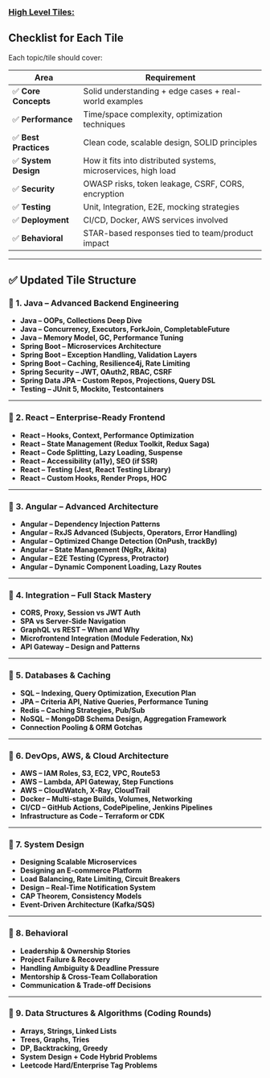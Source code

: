 

### <ins>High Level Tiles: 

## Checklist for Each Tile

Each topic/tile should cover:

| Area                 | Requirement                                                    |
| -------------------- | -------------------------------------------------------------- |
| ✅ **Core Concepts**  | Solid understanding + edge cases + real-world examples         |
| ✅ **Performance**    | Time/space complexity, optimization techniques                 |
| ✅ **Best Practices** | Clean code, scalable design, SOLID principles                  |
| ✅ **System Design**  | How it fits into distributed systems, microservices, high load |
| ✅ **Security**       | OWASP risks, token leakage, CSRF, CORS, encryption             |
| ✅ **Testing**        | Unit, Integration, E2E, mocking strategies                     |
| ✅ **Deployment**     | CI/CD, Docker, AWS services involved                           |
| ✅ **Behavioral**     | STAR-based responses tied to team/product impact               |

---

## ✅ Updated Tile Structure

### 🔷 1. Java – Advanced Backend Engineering

* **Java – OOPs, Collections Deep Dive**
* **Java – Concurrency, Executors, ForkJoin, CompletableFuture**
* **Java – Memory Model, GC, Performance Tuning**
* **Spring Boot – Microservices Architecture**
* **Spring Boot – Exception Handling, Validation Layers**
* **Spring Boot – Caching, Resilience4j, Rate Limiting**
* **Spring Security – JWT, OAuth2, RBAC, CSRF**
* **Spring Data JPA – Custom Repos, Projections, Query DSL**
* **Testing – JUnit 5, Mockito, Testcontainers**

---

### 🔷 2. React – Enterprise-Ready Frontend

* **React – Hooks, Context, Performance Optimization**
* **React – State Management (Redux Toolkit, Redux Saga)**
* **React – Code Splitting, Lazy Loading, Suspense**
* **React – Accessibility (a11y), SEO (if SSR)**
* **React – Testing (Jest, React Testing Library)**
* **React – Custom Hooks, Render Props, HOC**

---

### 🔷 3. Angular – Advanced Architecture

* **Angular – Dependency Injection Patterns**
* **Angular – RxJS Advanced (Subjects, Operators, Error Handling)**
* **Angular – Optimized Change Detection (OnPush, trackBy)**
* **Angular – State Management (NgRx, Akita)**
* **Angular – E2E Testing (Cypress, Protractor)**
* **Angular – Dynamic Component Loading, Lazy Routes**

---

### 🔷 4. Integration – Full Stack Mastery

* **CORS, Proxy, Session vs JWT Auth**
* **SPA vs Server-Side Navigation**
* **GraphQL vs REST – When and Why**
* **Microfrontend Integration (Module Federation, Nx)**
* **API Gateway – Design and Patterns**

---

### 🔷 5. Databases & Caching

* **SQL – Indexing, Query Optimization, Execution Plan**
* **JPA – Criteria API, Native Queries, Performance Tuning**
* **Redis – Caching Strategies, Pub/Sub**
* **NoSQL – MongoDB Schema Design, Aggregation Framework**
* **Connection Pooling & ORM Gotchas**

---

### 🔷 6. DevOps, AWS, & Cloud Architecture

* **AWS – IAM Roles, S3, EC2, VPC, Route53**
* **AWS – Lambda, API Gateway, Step Functions**
* **AWS – CloudWatch, X-Ray, CloudTrail**
* **Docker – Multi-stage Builds, Volumes, Networking**
* **CI/CD – GitHub Actions, CodePipeline, Jenkins Pipelines**
* **Infrastructure as Code – Terraform or CDK**

---

### 🔷 7. System Design

* **Designing Scalable Microservices**
* **Designing an E-commerce Platform**
* **Load Balancing, Rate Limiting, Circuit Breakers**
* **Design – Real-Time Notification System**
* **CAP Theorem, Consistency Models**
* **Event-Driven Architecture (Kafka/SQS)**

---

### 🔷 8. Behavioral

* **Leadership & Ownership Stories**
* **Project Failure & Recovery**
* **Handling Ambiguity & Deadline Pressure**
* **Mentorship & Cross-Team Collaboration**
* **Communication & Trade-off Decisions**

---

### 🔷 9. Data Structures & Algorithms (Coding Rounds)

* **Arrays, Strings, Linked Lists**
* **Trees, Graphs, Tries**
* **DP, Backtracking, Greedy**
* **System Design + Code Hybrid Problems**
* **Leetcode Hard/Enterprise Tag Problems**

